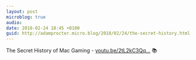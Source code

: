 ```yaml
---
layout: post
microblog: true
audio: 
date: 2018-02-24 18:45 +0100
guid: http://adamprocter.micro.blog/2018/02/24/the-secret-history.html
---
```

The Secret History of Mac Gaming - [youtu.be/2tL2kC3Qq...](https://youtu.be/2tL2kC3QqeU) 📚
